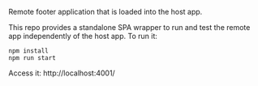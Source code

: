Remote footer application that is loaded into the host app.

This repo provides a standalone SPA wrapper to run and test the remote app independently of the host app. To run it:

    npm install
    npm run start

Access it:
    http://localhost:4001/


